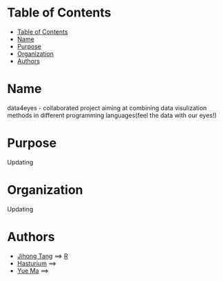 [TOC levels=1-3]: #

# Table of Contents
- [Table of Contents](#table-of-contents)
- [Name](#name)
- [Purpose](#purpose)
- [Organization](#organization)
- [Authors](#authors)

# Name
data4eyes - collaborated project aiming at combining data visulization methods in different programming languages(feel the data with our eyes!)

# Purpose
Updating 

# Organization
Updating 

# Authors
- [Jihong Tang](https://github.com/Jihong-Tang) ==> [R](./R/)
- [Hasturium](https://github.com/wang-q) ==> []()
- [Yue Ma](https://github.com/waterbarque) ==> []()